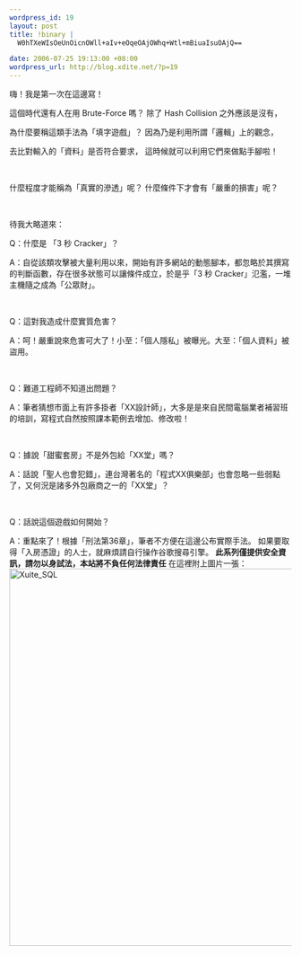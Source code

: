 ```yaml
--- 
wordpress_id: 19
layout: post
title: !binary |
  W0hTXeWIsOeUnOicnOWll+aIv+eOqeOAjOWhq+Wtl+mBiuaIsuOAjQ==

date: 2006-07-25 19:13:00 +08:00
wordpress_url: http://blog.xdite.net/?p=19
---
```

<p>嗨！我是第一次在這邊寫！  </p><p>這個時代還有人在用 Brute-Force 嗎？ 除了 Hash Collision 之外應該是沒有，</p><p> 為什麼要稱這類手法為「填字遊戲」？ 因為乃是利用所謂「邏輯」上的觀念，</p><p> 去比對輸入的「資料」是否符合要求， 這時候就可以利用它們來做點手腳啦！</p><p>&nbsp;</p><p>  什麼程度才能稱為「真實的滲透」呢？ 什麼條件下才會有「嚴重的損害」呢？</p><p>&nbsp;</p><p>  待我大略道來：</p><p>  Q：什麼是 「3 秒 Cracker」？</p><p> A：自從該類攻擊被大量利用以來，開始有許多網站的動態腳本，都忽略於其撰寫的判斷函數，存在很多狀態可以讓條件成立，於是乎「3 秒 Cracker」氾濫，一堆主機隨之成為「公眾財」。</p><p>&nbsp;</p><p>  Q：這對我造成什麼實質危害？</p><p> A：呵！嚴重說來危害可大了！小至：「個人隱私」被曝光。大至：「個人資料」被盜用。</p><p>&nbsp;</p><p>  Q：難道工程師不知道出問題？</p><p> A：筆者猜想市面上有許多掛者「XX設計師」，大多是是來自民間電腦業者補習班的培訓，寫程式自然按照課本範例去增加、修改啦！</p><p>&nbsp;</p><p>  Q：據說「甜蜜套房」不是外包給「XX堂」嗎？</p><p> A：話說「聖人也會犯錯」，連台灣著名的「程式XX俱樂部」也會忽略一些弱點了，又何況是諸多外包廠商之一的「XX堂」？</p><p>&nbsp;</p><p>  Q：話說這個遊戲如何開始？</p><p> A：重點來了！根據「刑法第36章」，筆者不方便在這邊公布實際手法。 如果要取得「入房憑證」的人士，就麻煩請自行操作谷歌搜尋引擎。  <strong>此系列僅提供安全資訊，請勿以身試法，本站將不負任何法律責任</strong>  在這裡附上圖片一張：  <a href="http://www.flickr.com/photos/66907203@N00/197937302/" title="Photo Sharing"><img src="http://static.flickr.com/59/197937302_576977d4f6_o.png" border="0" alt="Xuite_SQL" width="1148" height="672" /></a></p>
